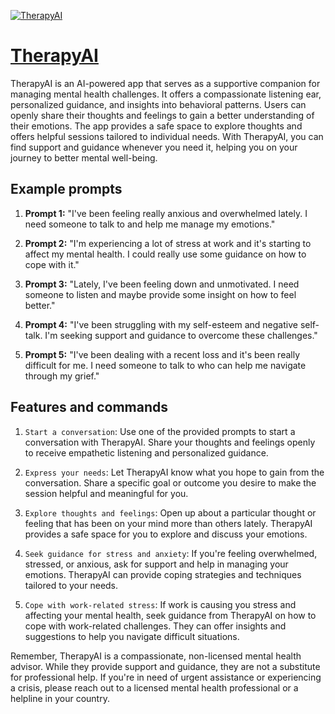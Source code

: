 [![TherapyAI](https://files.oaiusercontent.com/file-JqdO3j71aQcJVelq11DxouEI?se=2123-10-16T19%3A11%3A52Z&sp=r&sv=2021-08-06&sr=b&rscc=max-age%3D31536000%2C%20immutable&rscd=attachment%3B%20filename%3D11d92af7-c311-4d79-a2e8-86d49f137972.png&sig=chSDmzKg1G7B0HPGtd4ugNwAbkRL6I4Y07v7EmddU60%3D)](https://chat.openai.com/g/g-8yHB0UD8j-therapyai)

# [TherapyAI](https://chat.openai.com/g/g-8yHB0UD8j-therapyai)

TherapyAI is an AI-powered app that serves as a supportive companion for managing mental health challenges. It offers a compassionate listening ear, personalized guidance, and insights into behavioral patterns. Users can openly share their thoughts and feelings to gain a better understanding of their emotions. The app provides a safe space to explore thoughts and offers helpful sessions tailored to individual needs. With TherapyAI, you can find support and guidance whenever you need it, helping you on your journey to better mental well-being.

## Example prompts

1. **Prompt 1:** "I've been feeling really anxious and overwhelmed lately. I need someone to talk to and help me manage my emotions."

2. **Prompt 2:** "I'm experiencing a lot of stress at work and it's starting to affect my mental health. I could really use some guidance on how to cope with it."

3. **Prompt 3:** "Lately, I've been feeling down and unmotivated. I need someone to listen and maybe provide some insight on how to feel better."

4. **Prompt 4:** "I've been struggling with my self-esteem and negative self-talk. I'm seeking support and guidance to overcome these challenges."

5. **Prompt 5:** "I've been dealing with a recent loss and it's been really difficult for me. I need someone to talk to who can help me navigate through my grief."

## Features and commands

1. `Start a conversation`: Use one of the provided prompts to start a conversation with TherapyAI. Share your thoughts and feelings openly to receive empathetic listening and personalized guidance.

2. `Express your needs`: Let TherapyAI know what you hope to gain from the conversation. Share a specific goal or outcome you desire to make the session helpful and meaningful for you.

3. `Explore thoughts and feelings`: Open up about a particular thought or feeling that has been on your mind more than others lately. TherapyAI provides a safe space for you to explore and discuss your emotions.

4. `Seek guidance for stress and anxiety`: If you're feeling overwhelmed, stressed, or anxious, ask for support and help in managing your emotions. TherapyAI can provide coping strategies and techniques tailored to your needs.

5. `Cope with work-related stress`: If work is causing you stress and affecting your mental health, seek guidance from TherapyAI on how to cope with work-related challenges. They can offer insights and suggestions to help you navigate difficult situations.

Remember, TherapyAI is a compassionate, non-licensed mental health advisor. While they provide support and guidance, they are not a substitute for professional help. If you're in need of urgent assistance or experiencing a crisis, please reach out to a licensed mental health professional or a helpline in your country.